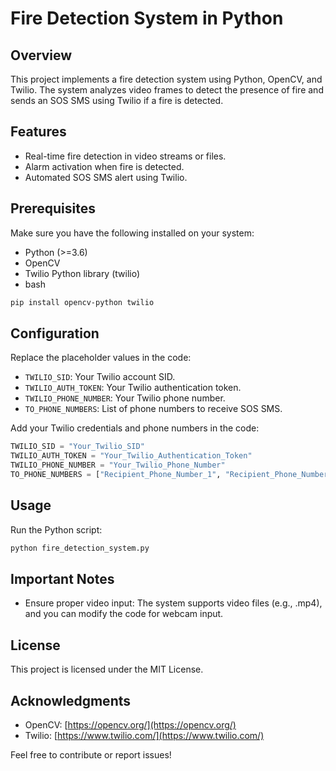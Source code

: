 # Fire Detection System in Python

## Overview

This project implements a fire detection system using Python, OpenCV, and Twilio. The system analyzes video frames to detect the presence of fire and sends an SOS SMS using Twilio if a fire is detected.

## Features

- Real-time fire detection in video streams or files.
- Alarm activation when fire is detected.
- Automated SOS SMS alert using Twilio.

## Prerequisites

Make sure you have the following installed on your system:

- Python (>=3.6)
- OpenCV
- Twilio Python library (twilio)
- bash

```bash
pip install opencv-python twilio
```

## Configuration

Replace the placeholder values in the code:

- `TWILIO_SID`: Your Twilio account SID.
- `TWILIO_AUTH_TOKEN`: Your Twilio authentication token.
- `TWILIO_PHONE_NUMBER`: Your Twilio phone number.
- `TO_PHONE_NUMBERS`: List of phone numbers to receive SOS SMS.

Add your Twilio credentials and phone numbers in the code:

```python
TWILIO_SID = "Your_Twilio_SID"
TWILIO_AUTH_TOKEN = "Your_Twilio_Authentication_Token"
TWILIO_PHONE_NUMBER = "Your_Twilio_Phone_Number"
TO_PHONE_NUMBERS = ["Recipient_Phone_Number_1", "Recipient_Phone_Number_2"]

```

## Usage

Run the Python script:

```bash
python fire_detection_system.py
```

## Important Notes

- Ensure proper video input: The system supports video files (e.g., .mp4), and you can modify the code for webcam input.

## License

This project is licensed under the MIT License.

## Acknowledgments

- OpenCV: [https://opencv.org/](https://opencv.org/)
- Twilio: [https://www.twilio.com/](https://www.twilio.com/)

Feel free to contribute or report issues!





